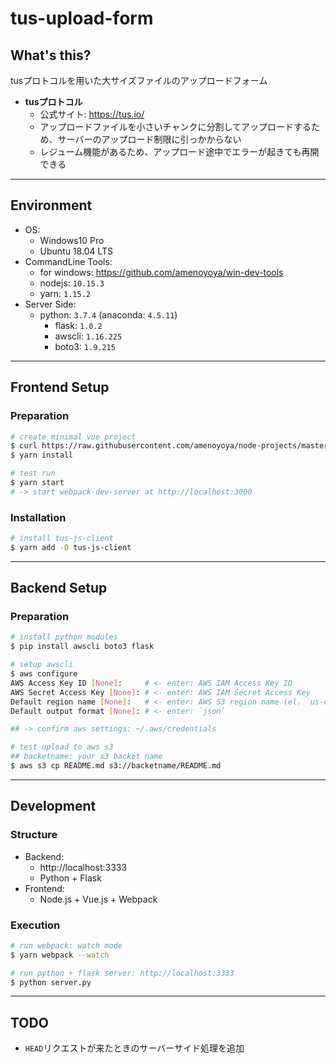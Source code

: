# tus-upload-form

## What's this?
tusプロトコルを用いた大サイズファイルのアップロードフォーム

- **tusプロトコル**
    - 公式サイト: https://tus.io/
    - アップロードファイルを小さいチャンクに分割してアップロードするため、サーバーのアップロード制限に引っかからない
    - レジューム機能があるため、アップロード途中でエラーが起きても再開できる

***

## Environment
- OS:
    - Windows10 Pro
    - Ubuntu 18.04 LTS
- CommandLine Tools:
    - for windows: https://github.com/amenoyoya/win-dev-tools
    - nodejs: `10.15.3`
    - yarn: `1.15.2`
- Server Side:
    - python: `3.7.4` (anaconda: `4.5.11`)
        - flask: `1.0.2`
        - awscli: `1.16.225`
        - boto3: `1.9.215`

***

## Frontend Setup

### Preparation
```bash
# create minimal vue project
$ curl https://raw.githubusercontent.com/amenoyoya/node-projects/master/vue.js | node -
$ yarn install

# test run
$ yarn start
# -> start webpack-dev-server at http://localhost:3000
```

### Installation
```bash
# install tus-js-client
$ yarn add -D tus-js-client
```

***

## Backend Setup

### Preparation
```bash
# install python modules
$ pip install awscli boto3 flask

# setup awscli
$ aws configure
AWS Access Key ID [None]:     # <- enter: AWS IAM Access Key ID
AWS Secret Access Key [None]: # <- enter: AWS IAM Secret Access Key
Default region name [None]:   # <- enter: AWS S3 region name (el. `us-east-2`)
Default output format [None]: # <- enter: `json`

## -> confirm aws settings: ~/.aws/credentials

# test upload to aws s3
## backetname: your s3 backet name
$ aws s3 cp README.md s3://backetname/README.md
```

***

## Development

### Structure
- Backend:
    - http://localhost:3333
    - Python + Flask
- Frontend:
    - Node.js + Vue.js + Webpack

### Execution
```bash
# run webpack: watch mode
$ yarn webpack --watch

# run python + flask server: http://localhost:3333
$ python server.py
```

***

## TODO

- `HEAD`リクエストが来たときのサーバーサイド処理を追加
